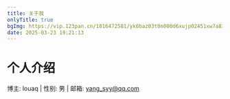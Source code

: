 ```yaml
---
title: 关于我
onlyTitle: true
bgImg: https://vip.123pan.cn/1816472581/yk6baz03t0n000d6xujp02451xw7a8iqDIYPAqF0DqJ1DGxwDIiw.png
date: 2025-03-23 19:21:13
---
```


# 个人介绍
博主: louaq | 性别: 男 | 邮箱: yang_syy@qq.com


